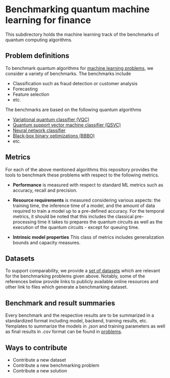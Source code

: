 # Benchmarking quantum machine learning for finance

This subdirectory holds the machine learning track of the benchmarks of quantum computing algorithms.

## Problem definitions

To benchmark quantum algorithms for [machine learning problems](problems), we consider a variety of benchmarks.
The benchmarks include

* Classification such as fraud detection or customer analysis
* Forecasting
* Feature selection
* etc.

The benchmarks are based on the following quantum algorithms

* [Variational quantum classifier (VQC)](https://github.com/Qiskit/qiskit-machine-learning/blob/main/qiskit_machine_learning/algorithms/classifiers/vqc.py) 
* [Quantum support vector machine classifier (QSVC)](https://github.com/Qiskit/qiskit-machine-learning/blob/main/qiskit_machine_learning/algorithms/classifiers/qsvc.py)
* [Neural network classifier](https://github.com/Qiskit/qiskit-machine-learning/blob/main/qiskit_machine_learning/algorithms/classifiers/neural_network_classifier.py)
* [Black-box binary optimizations (BBBO)](https://quantum-journal.org/papers/q-2023-01-26-909/)
* etc.

## Metrics  

For each of the above mentioned algorithms this repository provides the tools to benchmark these problems with respect to the following metrics.

* **Performance** is measured with respect to standard ML metrics such as accuracy, recall and precision.

* **Resource requirements** is measured considering various aspects: the training time, the inference time of a model, and the amount of data required to train a model up to a pre-defined accuracy.
  For the temporal metrics, it should be noted that this includes the classical pre-processing time it takes to prepares the quantum circuits as well as the execution of the quantum circuits - except for queuing time.
  
* **Intrinsic model properties** This class of metrics includes generalization bounds and capacity measures.

## Datasets

To support comparability, we provide a [set of datasets](datasets) which are relevant for the benchmarking problems given above.
Notably, some of the references below provide links to publicly available online resources and other link to files which generate a benchmarking dataset.


## Benchmark and result summaries

Every benchmark and the respective results are to be summarized in a standardized format including model, backend, training results, etc.
Yemplates to summarize the models in *.json* and training parameters as well as final results in *.csv* format can be found in [problems](problems).


## Ways to contribute
* Contribute a new dataset
* Contribute a new benchmarking problem
* Contribute a new solution